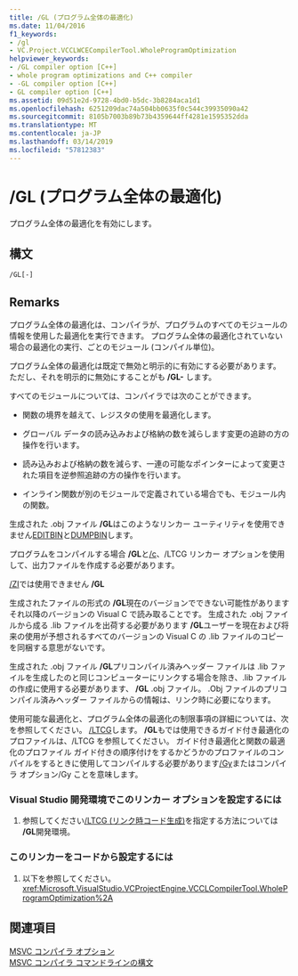 ```yaml
---
title: /GL (プログラム全体の最適化)
ms.date: 11/04/2016
f1_keywords:
- /gl
- VC.Project.VCCLWCECompilerTool.WholeProgramOptimization
helpviewer_keywords:
- /GL compiler option [C++]
- whole program optimizations and C++ compiler
- -GL compiler option [C++]
- GL compiler option [C++]
ms.assetid: 09d51e2d-9728-4bd0-b5dc-3b8284aca1d1
ms.openlocfilehash: 6251209dac74a504bb0635f0c544c39935090a42
ms.sourcegitcommit: 8105b7003b89b73b4359644ff4281e1595352dda
ms.translationtype: MT
ms.contentlocale: ja-JP
ms.lasthandoff: 03/14/2019
ms.locfileid: "57812383"
---
```

# <a name="gl-whole-program-optimization"></a>/GL (プログラム全体の最適化)

プログラム全体の最適化を有効にします。

## <a name="syntax"></a>構文

```
/GL[-]
```

## <a name="remarks"></a>Remarks

プログラム全体の最適化は、コンパイラが、プログラムのすべてのモジュールの情報を使用した最適化を実行できます。 プログラム全体の最適化されていない場合の最適化の実行、ごとのモジュール (コンパイル単位)。

プログラム全体の最適化は既定で無効と明示的に有効にする必要があります。 ただし、それを明示的に無効にすることがも **/GL-** します。

すべてのモジュールについては、コンパイラでは次のことができます。

- 関数の境界を越えて、レジスタの使用を最適化します。

- グローバル データの読み込みおよび格納の数を減らします変更の追跡の方の操作を行います。

- 読み込みおよび格納の数を減らす、一連の可能なポインターによって変更された項目を逆参照追跡の方の操作を行います。

- インライン関数が別のモジュールで定義されている場合でも、モジュール内の関数。

生成された .obj ファイル **/GL**はこのようなリンカー ユーティリティを使用できません[EDITBIN](editbin-reference.md)と[DUMPBIN](dumpbin-reference.md)します。

プログラムをコンパイルする場合 **/GL**と[/c](c-compile-without-linking.md)、/LTCG リンカー オプションを使用して、出力ファイルを作成する必要があります。

[/ZI](z7-zi-zi-debug-information-format.md)では使用できません **/GL**

生成されたファイルの形式の **/GL**現在のバージョンでできない可能性がありますそれ以降のバージョンの Visual C で読み取ることです。 生成された .obj ファイルから成る .lib ファイルを出荷する必要があります **/GL**ユーザーを現在および将来の使用が予想されるすべてのバージョンの Visual C の .lib ファイルのコピーを同梱する意思がないです。

生成された .obj ファイル **/GL**プリコンパイル済みヘッダー ファイルは .lib ファイルを生成したのと同じコンピューターにリンクする場合を除き、.lib ファイルの作成に使用する必要があります、 **/GL** .obj ファイル。 .Obj ファイルのプリコンパイル済みヘッダー ファイルからの情報は、リンク時に必要になります。

使用可能な最適化と、プログラム全体の最適化の制限事項の詳細については、次を参照してください。 [/LTCG](ltcg-link-time-code-generation.md)します。  **/GL**もでは使用できるガイド付き最適化のプロファイルは、/LTCG を参照してください。  ガイド付き最適化と関数の最適化のプロファイル ガイド付きの順序付けをするかどうかのプロファイルのコンパイルをするときに使用してコンパイルする必要があります[/Gy](gy-enable-function-level-linking.md)またはコンパイラ オプション/Gy ことを意味します。

### <a name="to-set-this-linker-option-in-the-visual-studio-development-environment"></a>Visual Studio 開発環境でこのリンカー オプションを設定するには

1. 参照してください[/LTCG (リンク時コード生成)](ltcg-link-time-code-generation.md)を指定する方法については **/GL**開発環境。

### <a name="to-set-this-linker-option-programmatically"></a>このリンカーをコードから設定するには

1. 以下を参照してください。<xref:Microsoft.VisualStudio.VCProjectEngine.VCCLCompilerTool.WholeProgramOptimization%2A>

## <a name="see-also"></a>関連項目

[MSVC コンパイラ オプション](compiler-options.md)<br/>
[MSVC コンパイラ コマンドラインの構文](compiler-command-line-syntax.md)
